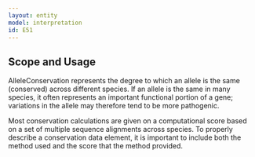 ```yaml
---
layout: entity
model: interpretation
id: E51
---
```


Scope and Usage
---------------

AlleleConservation represents the degree to which an allele is the same (conserved) across different species.   If an allele is the same in many species, it often represents an important functional portion of a gene; variations in the allele may therefore tend to be more pathogenic.

Most conservation calculations are given on a computational score based on a set of multiple sequence alignments across species. To properly describe a conservation data element, it is important to include both the method used and the score that the method provided.
